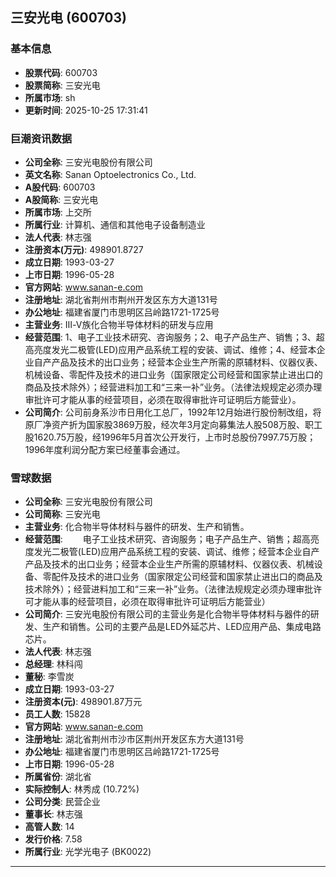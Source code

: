 ## 三安光电 (600703)

### 基本信息

- **股票代码**: 600703
- **股票简称**: 三安光电
- **所属市场**: sh
- **更新时间**: 2025-10-25 17:31:41

### 巨潮资讯数据

- **公司全称**: 三安光电股份有限公司
- **英文名称**: Sanan Optoelectronics Co., Ltd.
- **A股代码**: 600703
- **A股简称**: 三安光电
- **所属市场**: 上交所
- **所属行业**: 计算机、通信和其他电子设备制造业
- **法人代表**: 林志强
- **注册资本(万元)**: 498901.8727
- **成立日期**: 1993-03-27
- **上市日期**: 1996-05-28
- **官方网站**: www.sanan-e.com
- **注册地址**: 湖北省荆州市荆州开发区东方大道131号
- **办公地址**: 福建省厦门市思明区吕岭路1721-1725号
- **主营业务**: Ⅲ-Ⅴ族化合物半导体材料的研发与应用
- **经营范围**: 1、电子工业技术研究、咨询服务；2、电子产品生产、销售；3、超高亮度发光二极管(LED)应用产品系统工程的安装、调试、维修；4、经营本企业自产产品及技术的出口业务；经营本企业生产所需的原辅材料、仪器仪表、机械设备、零配件及技术的进口业务（国家限定公司经营和国家禁止进出口的商品及技术除外）；经营进料加工和“三来一补”业务。（法律法规规定必须办理审批许可才能从事的经营项目，必须在取得审批许可证明后方能营业）。
- **公司简介**: 公司前身系沙市日用化工总厂，1992年12月始进行股份制改组，将原厂净资产折为国家股3869万股，经次年3月定向募集法人股508万股、职工股1620.75万股，经1996年5月首次公开发行，上市时总股份7997.75万股；1996年度利润分配方案已经董事会通过。

### 雪球数据

- **公司全称**: 三安光电股份有限公司
- **公司简称**: 三安光电
- **主营业务**: 化合物半导体材料与器件的研发、生产和销售。
- **经营范围**: 　　电子工业技术研究、咨询服务；电子产品生产、销售；超高亮度发光二极管(LED)应用产品系统工程的安装、调试、维修；经营本企业自产产品及技术的出口业务；经营本企业生产所需的原辅材料、仪器仪表、机械设备、零配件及技术的进口业务（国家限定公司经营和国家禁止进出口的商品及技术除外）；经营进料加工和“三来一补”业务。（法律法规规定必须办理审批许可才能从事的经营项目，必须在取得审批许可证明后方能营业）
- **公司简介**: 三安光电股份有限公司的主营业务是化合物半导体材料与器件的研发、生产和销售。公司的主要产品是LED外延芯片、LED应用产品、集成电路芯片。
- **法人代表**: 林志强
- **总经理**: 林科闯
- **董秘**: 李雪炭
- **成立日期**: 1993-03-27
- **注册资本(元)**: 498901.87万元
- **员工人数**: 15828
- **官方网站**: www.sanan-e.com
- **注册地址**: 湖北省荆州市沙市区荆州开发区东方大道131号
- **办公地址**: 福建省厦门市思明区吕岭路1721-1725号
- **上市日期**: 1996-05-28
- **所属省份**: 湖北省
- **实际控制人**: 林秀成 (10.72%)
- **公司分类**: 民营企业
- **董事长**: 林志强
- **高管人数**: 14
- **发行价格**: 7.58
- **所属行业**: 光学光电子 (BK0022)

---